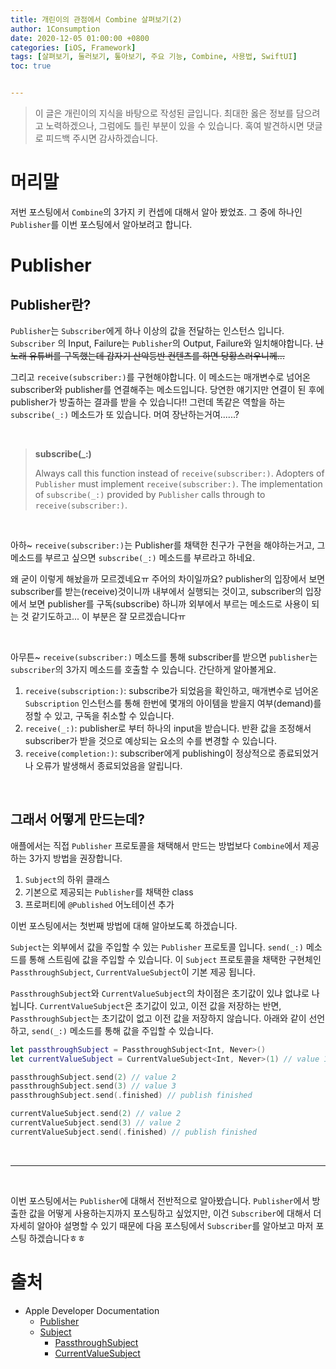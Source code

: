 ```yaml
---
title: 개린이의 관점에서 Combine 살펴보기(2)
author: 1Consumption
date: 2020-12-05 01:00:00 +0800
categories: [iOS, Framework]
tags: [살펴보기, 둘러보기, 톺아보기, 주요 기능, Combine, 사용법, SwiftUI]
toc: true


---
```


> 이 글은 개린이의 지식을 바탕으로 작성된 글입니다. 최대한 옳은 정보를 담으려고 노력하겠으나, 그럼에도 틀린 부분이 있을 수 있습니다. 혹여 발견하시면 댓글로 피드백 주시면 감사하겠습니다.

# 머리말

저번 포스팅에서 `Combine`의 3가지 키 컨셉에 대해서 알아 봤었죠. 그 중에 하나인 `Publisher`를 이번 포스팅에서 알아보려고 합니다.

# Publisher

## Publisher란?

`Publisher`는 `Subscriber`에게 하나 이상의 값을 전달하는 인스턴스 입니다. `Subscriber` 의 Input, Failure는 `Publisher`의 Output, Failure와 일치해야합니다. ~~난 노래 유튜버를 구독했는데 갑자기 산악등반 컨텐츠를 하면 당황스러우니께...~~ 

그리고 `receive(subscriber:)`를 구현해야합니다. 이 메소드는 매개변수로 넘어온 subscriber와 publisher를 연결해주는 메소드입니다. 당연한 얘기지만 연결이 된 후에 publisher가 방출하는 결과를 받을 수 있습니다!! 그런데 똑같은 역할을 하는 `subscribe(_:)` 메소드가 또 있습니다. 머여 장난하는거여......?

<br>

> **subscribe(_:)**
>
> Always call this function instead of `receive(subscriber:)`. Adopters of `Publisher` must implement `receive(subscriber:)`. The implementation of `subscribe(_:)` provided by `Publisher` calls through to `receive(subscriber:)`.

<br>

아하~ `receive(subscriber:)`는 Publisher를 채택한 친구가 구현을 해야하는거고, 그 메소드를 부르고 싶으면 `subscribe(_:)` 메소드를 부르라고 하네요. 

왜 굳이 이렇게 해놨을까 모르겠네요ㅠ 주어의 차이일까요? publisher의 입장에서 보면 subscriber를 받는(receive)것이니까 내부에서 실행되는 것이고, subscriber의 입장에서 보면 publisher를 구독(subscribe) 하니까 외부에서 부르는 메소드로 사용이 되는 것 같기도하고... 이 부분은 잘 모르겠습니다ㅠ

<br>

아무튼~ `receive(subscriber:)` 메소드를 통해 subscriber를 받으면 `publisher`는 `subscriber`의 3가지 메소드를 호출할 수 있습니다. 간단하게 알아볼게요.

1. `receive(subscription:)`: subscribe가 되었음을 확인하고, 매개변수로 넘어온 `Subscription` 인스턴스를 통해 한번에 몇개의 아이템을 받을지 여부(demand)를 정할 수 있고, 구독을 취소할 수 있습니다.
2. `receive(_:)`: publisher로 부터 하나의 input을 받습니다. 반환 값을 조정해서 subscriber가 받을 것으로 예상되는 요소의 수를 변경할 수 있습니다.
3. `receive(completion:)`: subscriber에게 publishing이 정상적으로 종료되었거나 오류가 발생해서 종료되었음을 알립니다.

<br>

## 그래서 어떻게 만드는데?

애플에서는 직접 `Publisher` 프로토콜을 채택해서 만드는 방법보다 `Combine`에서 제공하는 3가지 방법을 권장합니다.

1. `Subject`의 하위 클래스
2.  기본으로 제공되는 `Publisher`를 채택한 class
3. 프로퍼티에 `@Published` 어노테이션 추가

이번 포스팅에서는 첫번째 방법에 대해 알아보도록 하겠습니다.

`Subject`는 외부에서 값을 주입할 수 있는 `Publisher` 프로토콜 입니다. `send(_:)` 메소드를 통해 스트림에 값을 주입할 수 있습니다. 이 `Subject` 프로토콜을 채택한 구현체인  `PassthroughSubject`, `CurrentValueSubject`이 기본 제공 됩니다.

 `PassthroughSubject`와 `CurrentValueSubject`의 차이점은 초기값이 있냐 없냐로 나뉩니다. `CurrentValueSubject`은 초기값이 있고, 이전 값을 저장하는 반면,  `PassthroughSubject`는 초기값이 없고 이전 값을 저장하지 않습니다. 아래와 같이 선언하고, `send(_:)` 메소드를 통해 값을 주입할 수 있습니다. 

``` swift
let passthroughSubject = PassthroughSubject<Int, Never>()
let currentValueSubject = CurrentValueSubject<Int, Never>(1) // value 1

passthroughSubject.send(2) // value 2
passthroughSubject.send(3) // value 3
passthroughSubject.send(.finished) // publish finished

currentValueSubject.send(2) // value 2
currentValueSubject.send(3) // value 2
currentValueSubject.send(.finished) // publish finished
```

<br>

------------------------------------------

<br>

이번 포스팅에서는 `Publisher`에 대해서 전반적으로 알아봤습니다. `Publisher`에서 방출한 값을 어떻게 사용하는지까지 포스팅하고 싶었지만, 이건 `Subscriber`에 대해서 더 자세히 알아야 설명할 수 있기 때문에 다음 포스팅에서  `Subscriber`를 알아보고 마저 포스팅 하겠습니다ㅎㅎ

# 출처

* Apple Developer Documentation 
  * [Publisher](https://developer.apple.com/documentation/combine/publisher)
  * [Subject](https://developer.apple.com/documentation/combine/subject)
    * [PassthroughSubject](https://developer.apple.com/documentation/combine/passthroughsubject)
    * [CurrentValueSubject](https://developer.apple.com/documentation/combine/currentvaluesubject)